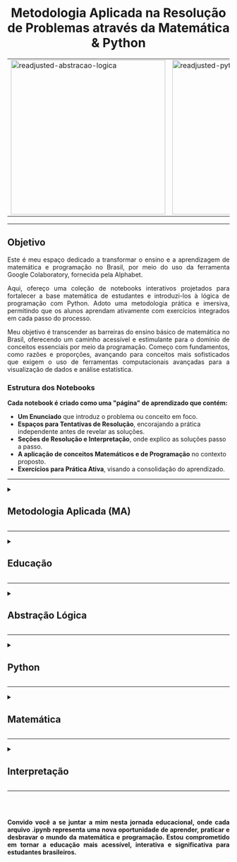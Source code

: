<h1 align="center">Metodologia Aplicada na Resolução de Problemas através da Matemática & Python</h1>

<p align="center">
  <table>
    <tr>
      <td><img src="https://github.com/IM-NOT-AI/MA-Educacao-AbstracaoLogica-Python-Matematica-Interpretacao/assets/113378671/30c3f491-b4ea-449b-97e3-ee3a3cd685a5" alt="readjusted-abstracao-logica" width="350"></td>
      <td><img src="https://github.com/IM-NOT-AI/MA-Educacao-AbstracaoLogica-Python-Matematica-Interpretacao/assets/113378671/46e1e5bb-598f-43e6-a52b-843b0660c8a4" alt="readjusted-python" width="350"></td>
      <td><img src="https://github.com/IM-NOT-AI/MA-Educacao-AbstracaoLogica-Python-Matematica-Interpretacao/assets/113378671/9b16da51-e1f7-4373-a0da-ef92c81765bc" alt="readjusted-matematica2" width="350"></td>
      <td><img src="https://github.com/IM-NOT-AI/MA-Educacao-AbstracaoLogica-Python-Matematica-Interpretacao/assets/113378671/48317f4d-b950-4016-a165-392e4eb421ac" alt="reajusted-interpretacao" width="350"></td>
    </tr>
  </table>
</p>

---

## Objetivo

  <p align="justify">
    Este é meu espaço dedicado a transformar o ensino e a aprendizagem de matemática e programação no Brasil, por meio do uso da ferramenta Google Colaboratory, fornecida pela Alphabet.
  </p>
 

  <p align="justify">
    Aqui, ofereço uma coleção de notebooks interativos projetados para fortalecer a base matemática de estudantes e introduzi-los à lógica de programação com Python. Adoto uma metodologia prática e imersiva, permitindo que os alunos aprendam ativamente com exercícios integrados em cada passo do processo.
  </p>

  <p align="justify">
    Meu objetivo é transcender as barreiras do ensino básico de matemática no Brasil, oferecendo um caminho acessível e estimulante para o domínio de conceitos essenciais por meio da programação. Começo com fundamentos, como razões e proporções, avançando para conceitos mais sofisticados que exigem o uso de ferramentas computacionais avançadas para a visualização de dados e análise estatística.
  </p>

### Estrutura dos Notebooks

**Cada notebook é criado como uma "página" de aprendizado que contém:**

- **Um Enunciado** que introduz o problema ou conceito em foco.
- **Espaços para Tentativas de Resolução**, encorajando a prática independente antes de revelar as soluções.
- **Seções de Resolução e Interpretação**, onde explico as soluções passo a passo.
- **A aplicação de conceitos Matemáticos e de Programação** no contexto proposto.
- **Exercícios para Prática Ativa**, visando a consolidação do aprendizado.
  
 

---

<details>
  <summary><h2>Metodologia Aplicada (MA)</h2></summary>

<p align="center">
  <table>
    <tr>
      <td><img src="https://github.com/IM-NOT-AI/MA-Educacao-AbstracaoLogica-Python-Matematica-Interpretacao/assets/113378671/8061efc5-9f52-499d-8bbe-8517df36d308" alt="fusca_foto_ic" width="350"></td>
      <td><img src="https://github.com/IM-NOT-AI/MA-Educacao-AbstracaoLogica-Python-Matematica-Interpretacao/assets/113378671/3253054a-d60e-430c-8b5c-4bdf80c1e1d5" alt="fusca_foto_ic" width="350"></td>
      <td><img src="https://github.com/IM-NOT-AI/MA-Educacao-AbstracaoLogica-Python-Matematica-Interpretacao/assets/113378671/8dc2ec76-c640-4cd0-8109-65444593d054" width="200"></td>
    </tr>
  </table>
</p>

  <p align="justify">
    A base teórica e prática deste projeto se alinha com metodologias de aprendizado, integrando a abstração lógica e a resolução de problemas matemáticos através da programação em Python. O escopo é promover uma compreensão profunda dos conceitos, através de:
  </p>

  <details>
    <summary><h3>Aprendizagem Baseada em Problemas (ABP)</h3></summary>
  
  <p align="justify">
    Imersão em problemas com diferentes categorias de dificuldade, estimulando o pensamento crítico e a aplicação prática do conhecimento.
  </p>

  <p align="center">
  <img src="https://github.com/IM-NOT-AI/MA-Educacao-AbstracaoLogica-Python-Matematica-Interpretacao/assets/113378671/386234bb-7694-43b9-a214-c7b1ad16594e" alt="demo-abp" width"750">
</p>
  </details>

   <details>
    <summary><h3>Codificação Dupla</h3></summary> 
  <p align="justify">
    Combinar palavras e imagens no aprendizado. Estudar utilizando tanto a explicação verbal quanto o apoio visual pode melhorar a retenção de informações.
  </p>
    </details>
  
  <details>
    <summary><h3>Aprendizagem Ativa</h3></summary> 
  <p align="justify">
    Participação ativa através de exercícios práticos e espaços de tentativa e erro, fundamentais para a consolidação do aprendizado.
  </p>
  </details>
  
  <details>
    <summary><h3>Repetição Espaçada</h3></summary>
  <p align="justify">
    Técnicas de revisão espaçada para facilitar a retenção de informação a longo prazo, garantindo que o conhecimento se fixe na memória do estudante.
  </p>

<p align="center">
  <table>
    <tr>
      <td><img src="https://github.com/IM-NOT-AI/MA-Educacao-AbstracaoLogica-Python-Matematica-Interpretacao/assets/113378671/2ca63518-ebb3-4eb9-98a5-f45c7c4a521e" alt="fusca_foto_ic" width="1500"></td>
      <td><img src="https://github.com/IM-NOT-AI/MA-Educacao-AbstracaoLogica-Python-Matematica-Interpretacao/assets/113378671/dd67bd0b-9e9c-4707-b58e-4d8460baeb44" width=750</td>
    </tr>
  </table>
  </p>

<p align="justify">
  Após o "ENUNCIADO", em todos os arquivos haverá uma seção de "TENTATIVA DE RESOLUÇÃO (TDR)". O ideal é que você tente resolver sozinho da seguinte maneira:
  
- **TDR1:** Após ler o enunciado, revele a seção e tente realizar sozinho o problema, por mais que você não saiba como programar, anote suas dúvidas e como você estruturou sua lógica de forma sequencial para chegar no resultado esperado. Em seguida, oculte a seção **TDR1** e, no próprio arquivo, continue com as seções de **INTERPRETAÇÃO**, **MATEMÁTICA**, **PROGRAMAÇÃO** e **ANÁLISE E REFLEXÃO**, lendo com extrema atenção cada um dos passos, para você visualizar uma das maneiras de resolver o problema.

<br>

- **TDR2:** No dia seguinte, leia o enunciado de forma superficial para relembrar o problema, vá na seção **TDR2** e revele-a, mantendo a seção anterior ocultada se:
  -  Caso você tenha errado, tente relembrar (não veja) as seções de **RESOLUÇÕES** vistas no dia anterior e estruture uma nova lógica baseando-se no que já foi visto. Após finalizar o novo código, faça as anotações necessárias e revele a seção **TDR1** para comparar o que foi realizado na sua primeira tentativa de resolução com a segunda.
  -  Caso você tenha obtido êxito no resultado, revele a seção **TDR1** e tente organizar uma lógica que seja diferente da anterior mas que ainda assim obtenha o mesmo resultado, em outras palavras, tente resolver de maneira diferente da anterior e descreva as anotações necessárias. Na seção de comparação, exemplifique o que foi feito diferente nessa nova tentativa.
 
<br>

- **TDR3 & TDR4:** Após um tempo, o conteúdo visto não estará tão fresco na memória, portanto, leia o enunciado com atenção e repita o processo das etapas anteriores referentes as **TDRs** e encontre maneiras diferentes de resolver o mesmo problema, sempre revele quando necessário e oculte as tentativas de resolução anteriores para forçar o seu cérebro a lembrar das informações já vistas. Assim, ele acreditará que tais informações são relevantes para lembrar e, dessa maneira, pouco a pouco, tais informações se transformarão em conhecimento, passando da sua memória de curto prazo para longo prazo.


  
</p>
  </details>

  <details>
    <summary><h3>Método de Feynman</h3></summary>
  <p align="justify">
    Simplificar e explicar conceitos complexos com uma linguagem simples, como se estivesse ensinando a alguém que não conhece o tema.
  </p>
  </details>
  
  <details>
    <summary><h3>Aprendizagem Interpolada</h3></summary>
  <p align="justify">
    Alternar entre diferentes tópicos ou tipos de problemas durante a sessão de estudo para melhorar a capacidade de discriminação entre conceitos e aumentar a retenção.
  </p>
  </details>

  <details>
    <summary><h3>Reflexão</h3></summary> 
  <p align="justify">
    Após uma sessão de estudo ou uma atividade de aprendizagem, dedicar um tempo para refletir sobre o que foi aprendido e como foi aprendido pode reforçar a memória e promover a compreensão profunda.
  </p>
  </details>
</details>

---

<details>
  <summary><h2>Educação</h2></summary>

  <p align="justify">
    A aprendizagem efetiva vai além do mero conhecimento teórico, englobando o desenvolvimento de habilidades práticas e o estímulo ao pensamento crítico. Esse repositório é desenhado para promover não só a absorção de conceitos matemáticos e de programação mas também para fomentar uma mentalidade de aprendizado contínuo e autodidata entre os estudantes.
  </p>
</details>

---

<details>
  <summary><h2>Abstração Lógica</h2></summary>

  <p align="justify">
    A Abstração Lógica é crucial para o entendimento profundo da matemática e programação. Esse projeto enfatiza a importância de desmembrar problemas complexos em componentes mais simples, facilitando a compreensão e a solução de exercícios. Através da programação em Python, os alunos aprendem a visualizar e manipular conceitos abstratos, tornando-os mais acessíveis.
  </p>
</details>

---

<details>
  <summary><h2>Python</h2></summary>

  <p align="justify">
    A escolha de Python como a linguagem de programação para este projeto não é aleatória. Sua simplicidade sintática, combinada com a potência de bibliotecas como Matplotlib, Seaborn, Scipy, Pandas, e Numpy, torna Python uma ferramenta excepcional para visualizar dados, realizar cálculos complexos e interpretar resultados matemáticos. Essa integração permite aos alunos ver a aplicabilidade real dos conceitos aprendidos, enriquecendo sua experiência educativa.
  </p>
</details>

---

<details>
  <summary><h2>Matemática</h2></summary>

  <p align="justify">
    A Matemática é o núcleo do nosso projeto. Cada arquivo .ipynb no repositório aborda um tópico específico, desde os fundamentos básicos até conceitos avançados, oferecendo uma vasta gama de problemas para resolver. Esta abordagem garante que os alunos possam progredir no seu próprio ritmo, consolidando o conhecimento adquirido através da prática.
  </p>
</details>

---

<details>
  <summary><h2>Interpretação</h2></summary>

  <p align="justify">
    Finalmente, a Interpretação de resultados é enfatizada em cada aspecto do projeto. Além de resolver problemas, os alunos são incentivados a analisar e interpretar os resultados obtidos, uma habilidade vital tanto no estudo da matemática quanto em sua aplicação prática. Este foco na interpretação ajuda a desenvolver pensadores críticos e solucionadores de problemas eficazes.
  </p>
</details>


---

<br><br>

<p align="justify">
  <strong>Convido você a se juntar a mim nesta jornada educacional, onde cada arquivo .ipynb representa uma nova oportunidade de aprender, praticar e desbravar o mundo da matemática e programação. Estou comprometido em tornar a educação mais acessível, interativa e significativa para estudantes brasileiros.</strong>
</p>

